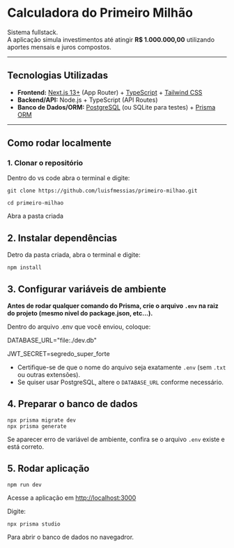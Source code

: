 # Calculadora do Primeiro Milhão

Sistema fullstack.  
A aplicação simula investimentos até atingir **R$ 1.000.000,00** utilizando aportes mensais e juros compostos.

---

## Tecnologias Utilizadas
- **Frontend:** [Next.js 13+](https://nextjs.org/) (App Router) + [TypeScript](https://www.typescriptlang.org/) + [Tailwind CSS](https://tailwindcss.com/)  
- **Backend/API:** Node.js + TypeScript (API Routes)  
- **Banco de Dados/ORM:** [PostgreSQL](https://www.postgresql.org/) (ou SQLite para testes) + [Prisma ORM](https://www.prisma.io/)  

---

##  Como rodar localmente

### 1. Clonar o repositório

Dentro do vs code abra o terminal e digite:

```
git clone https://github.com/luisfmessias/primeiro-milhao.git

cd primeiro-milhao
```


Abra a pasta criada

## 2. Instalar dependências

Detro da pasta criada, abra o terminal e digite:

```
npm install
```

## 3. Configurar variáveis de ambiente

**Antes de rodar qualquer comando do Prisma, crie o arquivo `.env` na raiz do projeto (mesmo nivel do package.json, etc...).**

Dentro do arquivo .env que você enviou, coloque:


DATABASE_URL="file:./dev.db"

JWT_SECRET=segredo_super_forte


- Certifique-se de que o nome do arquivo seja exatamente `.env` (sem `.txt` ou outras extensões).
- Se quiser usar PostgreSQL, altere o `DATABASE_URL` conforme necessário.


## 4. Preparar o banco de dados

```
npx prisma migrate dev
npx prisma generate
```

Se aparecer erro de variável de ambiente, confira se o arquivo `.env` existe e está correto.

## 5. Rodar aplicação

```
npm run dev
```


Acesse a aplicação em [http://localhost:3000](http://localhost:3000)

Digite:
```
npx prisma studio
```
Para abrir o banco de dados no navegadror.
